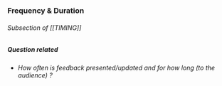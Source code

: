 ### Frequency & Duration
###### Subsection of [[TIMING]]

##### Question related
- *How often is feedback presented/updated and for how long (to the audience) ?*

